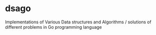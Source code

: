 # dsago
Implementations of Various Data structures and Algorithms / solutions of different problems in Go programming language
